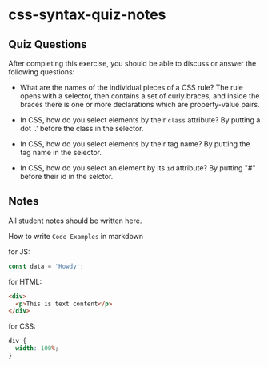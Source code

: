 # css-syntax-quiz-notes

## Quiz Questions

After completing this exercise, you should be able to discuss or answer the following questions:

- What are the names of the individual pieces of a CSS rule?
  The rule opens with a selector, then contains a set of curly braces, and inside the braces there is one or more declarations which are property-value pairs.

- In CSS, how do you select elements by their `class` attribute?
  By putting a dot '.' before the class in the selector.

- In CSS, how do you select elements by their tag name?
  By putting the tag name in the selector.

- In CSS, how do you select an element by its `id` attribute?
  By putting "#" before their id in the selctor.

## Notes

All student notes should be written here.

How to write `Code Examples` in markdown

for JS:

```javascript
const data = 'Howdy';
```

for HTML:

```html
<div>
  <p>This is text content</p>
</div>
```

for CSS:

```css
div {
  width: 100%;
}
```
